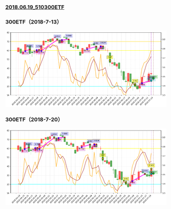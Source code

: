 ### [2018.06.19_510300ETF](http://nbviewer.jupyter.org/github/bitbyte27/PythonQuant/tree/master/ETF/2018.06.19_510300ETF/)

### 300ETF（2018-7-13）
![](300ETF2018713.png)

### 300ETF（2018-7-20）
![](300ETF2018720.png)
